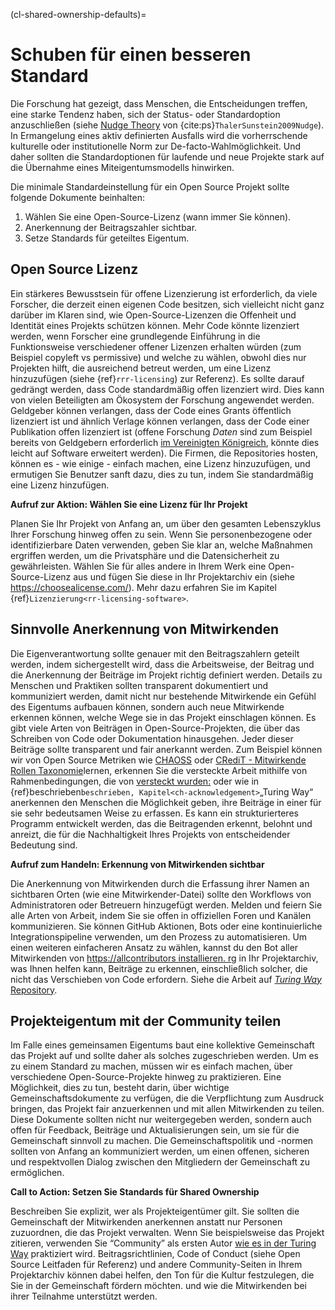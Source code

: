(cl-shared-ownership-defaults)=
# Schuben für einen besseren Standard

Die Forschung hat gezeigt, dass Menschen, die Entscheidungen treffen, eine starke Tendenz haben, sich der Status- oder Standardoption anzuschließen (siehe [Nudge Theory](https://www.imperial.ac.uk/nudgeomics/about/what-is-nudge-theory/) von {cite:ps}`ThalerSunstein2009Nudge`). In Ermangelung eines aktiv definierten Ausfalls wird die vorherrschende kulturelle oder institutionelle Norm zur De-facto-Wahlmöglichkeit. Und daher sollten die Standardoptionen für laufende und neue Projekte stark auf die Übernahme eines Miteigentumsmodells hinwirken.

Die minimale Standardeinstellung für ein Open Source Projekt sollte folgende Dokumente beinhalten:
1. Wählen Sie eine Open-Source-Lizenz (wann immer Sie können).
2. Anerkennung der Beitragszahler sichtbar.
3. Setze Standards für geteiltes Eigentum.

## Open Source Lizenz

Ein stärkeres Bewusstsein für offene Lizenzierung ist erforderlich, da viele Forscher, die derzeit einen eigenen Code besitzen, sich vielleicht nicht ganz darüber im Klaren sind, wie Open-Source-Lizenzen die Offenheit und Identität eines Projekts schützen können. Mehr Code könnte lizenziert werden, wenn Forscher eine grundlegende Einführung in die Funktionsweise verschiedener offener Lizenzen erhalten würden (zum Beispiel copyleft vs permissive) und welche zu wählen, obwohl dies nur Projekten hilft, die ausreichend betreut werden, um eine Lizenz hinzuzufügen (siehe {ref}`rrr-licensing`) zur Referenz). Es sollte darauf gedrängt werden, dass Code standardmäßig offen lizenziert wird. Dies kann von vielen Beteiligten am Ökosystem der Forschung angewendet werden. Geldgeber können verlangen, dass der Code eines Grants öffentlich lizenziert ist und ähnlich Verlage können verlangen, dass der Code einer Publikation offen lizenziert ist (offene Forschung _Daten_ sind zum Beispiel bereits von Geldgebern erforderlich [im Vereinigten Königreich](https://www.ukri.org/about-us/policies-standards-and-data/good-research-resource-hub/open-research/), könnte dies leicht auf Software erweitert werden). Die Firmen, die Repositories hosten, können es - wie einige - einfach machen, eine Lizenz hinzuzufügen, und ermutigen Sie Benutzer sanft dazu, dies zu tun, indem Sie standardmäßig eine Lizenz hinzufügen.

**Aufruf zur Aktion: Wählen Sie eine Lizenz für Ihr Projekt**

Planen Sie Ihr Projekt von Anfang an, um über den gesamten Lebenszyklus Ihrer Forschung hinweg offen zu sein. Wenn Sie personenbezogene oder identifizierbare Daten verwenden, geben Sie klar an, welche Maßnahmen ergriffen werden, um die Privatsphäre und die Datensicherheit zu gewährleisten. Wählen Sie für alles andere in Ihrem Werk eine Open-Source-Lizenz aus und fügen Sie diese in Ihr Projektarchiv ein (siehe https://choosealicense.com/). Mehr dazu erfahren Sie im Kapitel {ref}`Lizenzierung<rr-licensing-software>`.

## Sinnvolle Anerkennung von Mitwirkenden

Die Eigenverantwortung sollte genauer mit den Beitragszahlern geteilt werden, indem sichergestellt wird, dass die Arbeitsweise, der Beitrag und die Anerkennung der Beiträge im Projekt richtig definiert werden. Details zu Menschen und Praktiken sollten transparent dokumentiert und kommuniziert werden, damit nicht nur bestehende Mitwirkende ein Gefühl des Eigentums aufbauen können, sondern auch neue Mitwirkende erkennen können, welche Wege sie in das Projekt einschlagen können. Es gibt viele Arten von Beiträgen in Open-Source-Projekten, die über das Schreiben von Code oder Dokumentation hinausgehen. Jeder dieser Beiträge sollte transparent und fair anerkannt werden. Zum Beispiel können wir von Open Source Metriken wie [CHAOSS](https://chaoss.community/) oder [CRediT - Mitwirkende Rollen Taxonomie](https://casrai.org/credit/)lernen, erkennen Sie die versteckte Arbeit mithilfe von Rahmenbedingungen, die von [versteckt wurden:](https://hidden-ref.org/) oder wie in {ref}beschrieben`beschrieben, Kapitel<ch-acknowledgement>`„Turing Way“ anerkennen den Menschen die Möglichkeit geben, ihre Beiträge in einer für sie sehr bedeutsamen Weise zu erfassen. Es kann ein strukturierteres Programm entwickelt werden, das die Beitragenden erkennt, belohnt und anreizt, die für die Nachhaltigkeit Ihres Projekts von entscheidender Bedeutung sind.

**Aufruf zum Handeln: Erkennung von Mitwirkenden sichtbar**

Die Anerkennung von Mitwirkenden durch die Erfassung ihrer Namen an sichtbaren Orten (wie eine Mitwirkender-Datei) sollte den Workflows von Administratoren oder Betreuern hinzugefügt werden. Melden und feiern Sie alle Arten von Arbeit, indem Sie sie offen in offiziellen Foren und Kanälen kommunizieren. Sie können GitHub Aktionen, Bots oder eine kontinuierliche Integrationspipeline verwenden, um den Prozess zu automatisieren. Um einen weiteren einfacheren Ansatz zu wählen, kannst du den Bot aller Mitwirkenden von [https://allcontributors installieren. rg](https://allcontributors.org) in Ihr Projektarchiv, was Ihnen helfen kann, Beiträge zu erkennen, einschließlich solcher, die nicht das Verschieben von Code erfordern. Siehe die Arbeit auf [_Turing Way_ Repository](https://github.com/alan-turing-institute/the-turing-way#contributors).

## Projekteigentum mit der Community teilen

Im Falle eines gemeinsamen Eigentums baut eine kollektive Gemeinschaft das Projekt auf und sollte daher als solches zugeschrieben werden. Um es zu einem Standard zu machen, müssen wir es einfach machen, über verschiedene Open-Source-Projekte hinweg zu praktizieren. Eine Möglichkeit, dies zu tun, besteht darin, über wichtige Gemeinschaftsdokumente zu verfügen, die die Verpflichtung zum Ausdruck bringen, das Projekt fair anzuerkennen und mit allen Mitwirkenden zu teilen. Diese Dokumente sollten nicht nur weitergegeben werden, sondern auch offen für Feedback, Beiträge und Aktualisierungen sein, um sie für die Gemeinschaft sinnvoll zu machen. Die Gemeinschaftspolitik und -normen sollten von Anfang an kommuniziert werden, um einen offenen, sicheren und respektvollen Dialog zwischen den Mitgliedern der Gemeinschaft zu ermöglichen.

**Call to Action: Setzen Sie Standards für Shared Ownership**

Beschreiben Sie explizit, wer als Projekteigentümer gilt. Sie sollten die Gemeinschaft der Mitwirkenden anerkennen anstatt nur Personen zuzuordnen, die das Projekt verwalten. Wenn Sie beispielsweise das Projekt zitieren, verwenden Sie “Community” als ersten Autor [wie es in der Turing Way](https://the-turing-way.netlify.app/welcome.html#citing-the-turing-way) praktiziert wird. Beitragsrichtlinien, Code of Conduct (siehe Open Source Leitfaden für Referenz) und andere Community-Seiten in Ihrem Projektarchiv können dabei helfen, den Ton für die Kultur festzulegen, die Sie in der Gemeinschaft fördern möchten. und wie die Mitwirkenden bei ihrer Teilnahme unterstützt werden.
